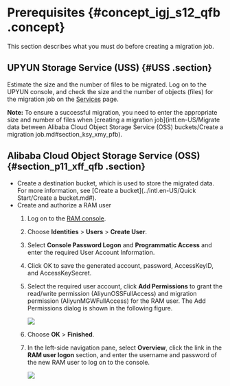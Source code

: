 # Prerequisites {#concept_igj_s12_qfb .concept}

This section describes what you must do before creating a migration job.

## UPYUN Storage Service \(USS\) {#USS .section}

Estimate the size and the number of files to be migrated. Log on to the UPYUN console, and check the size and the number of objects \(files\) for the migration job on the [Services](https://console.upyun.com/services/file/) page.

**Note:** To ensure a successful migration, you need to enter the appropriate size and number of files when [creating a migration job](intl.en-US/Migrate data between Alibaba Cloud Object Storage Service (OSS) buckets/Create a migration job.md#section_ksy_xmy_pfb).

## Alibaba Cloud Object Storage Service \(OSS\) {#section_p11_xff_qfb .section}

-   Create a destination bucket, which is used to store the migrated data. For more information, see [Create a bucket](../intl.en-US/Quick Start/Create a bucket.md#).
-   Create and authorize a RAM user
    1.  Log on to the [RAM console](https://ram.console.aliyun.com).
    2.  Choose **Identities** \> **Users** \> **Create User**.
    3.  Select **Console Password Logon** and **Programmatic Access** and enter the required User Account Information.
    4.  Click OK to save the generated account, password, AccessKeyID, and AccessKeySecret.
    5.  Select the required user account, click **Add Permissions** to grant the read/write permission \(AliyunOSSFullAccess\) and migration permission \(AliyunMGWFullAccess\) for the RAM user. The Add Permissions dialog is shown in the following figure.

        ![](../DNhcs_mgw1842487/images/21235_en-US.png)

    6.  Choose **OK** \> **Finished**.
    7.  In the left-side navigation pane, select **Overview**, click the link in the **RAM user logon** section, and enter the username and password of the new RAM user to log on to the console.

        ![](../DNhcs_mgw1842487/images/34662_en-US.png)


